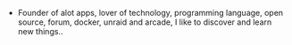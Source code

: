 - Founder of alot apps, lover of technology, programming language, open source, forum, docker, unraid and arcade, I like to discover and learn new things..
  <br>
















































































































































































































































































































































































































































































































































































































































































































































































